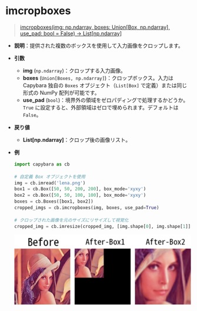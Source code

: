 # imcropboxes

> [imcropboxes(img: np.ndarray, boxes: Union[Box, np.ndarray], use_pad: bool = False) -> List[np.ndarray]](https://github.com/DocsaidLab/Capybara/blob/975d62fba4f76db59e715c220f7a2af5ad8d050e/capybara/vision/functionals.py#L325)

- **説明**：提供された複数のボックスを使用して入力画像をクロップします。

- **引数**

  - **img** (`np.ndarray`)：クロップする入力画像。
  - **boxes** (`Union[Boxes, np.ndarray]`)：クロップボックス。入力は Capybara 独自の `Boxes` オブジェクト（`List[Box]` で定義）または同じ形式の NumPy 配列が可能です。
  - **use_pad** (`bool`)：境界外の領域をゼロパディングで処理するかどうか。`True` に設定すると、外部領域はゼロで埋められます。デフォルトは `False`。

- **戻り値**

  - **List[np.ndarray]**：クロップ後の画像リスト。

- **例**

  ```python
  import capybara as cb

  # 自定義 Box オブジェクトを使用
  img = cb.imread('lena.png')
  box1 = cb.Box([50, 50, 200, 200], box_mode='xyxy')
  box2 = cb.Box([50, 50, 100, 100], box_mode='xyxy')
  boxes = cb.Boxes([box1, box2])
  cropped_imgs = cb.imcropboxes(img, boxes, use_pad=True)

  # クロップされた画像を元のサイズにリサイズして視覚化
  cropped_img = cb.imresize(cropped_img, [img.shape[0], img.shape[1]])
  ```

  ![imcropbox_boxes](./resource/test_imcropboxes.jpg)
